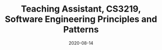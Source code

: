 ---
title: "Teaching Assistant, CS3219, Software Engineering Principles and Patterns"
collection: teaching
type: "Undergraduate Course"
permalink: /teaching/2020-fall-3219
venue: "NUS | SOC"
date: 2020-08-14
location: "Singapore"
---